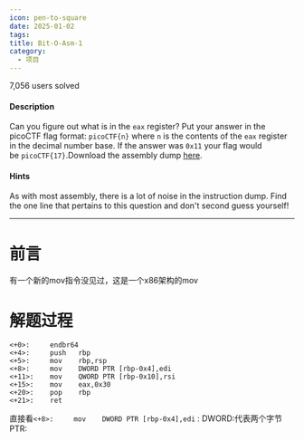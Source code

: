 ```yaml
---
icon: pen-to-square
date: 2025-01-02
tags: 
title: Bit-O-Asm-1
category:
  - 项目
---
```

7,056 users solved
#### Description

Can you figure out what is in the `eax` register? Put your answer in the picoCTF flag format: `picoCTF{n}` where `n` is the contents of the `eax` register in the decimal number base. If the answer was `0x11` your flag would be `picoCTF{17}`.Download the assembly dump [here](https://artifacts.picoctf.net/c/509/disassembler-dump0_a.txt).
#### Hints
As with most assembly, there is a lot of noise in the instruction dump. Find the one line that pertains to this question and don't second guess yourself!

----
# 前言
有一个新的mov指令没见过，这是一个x86架构的mov

# 解题过程
```
<+0>:     endbr64 
<+4>:     push   rbp
<+5>:     mov    rbp,rsp
<+8>:     mov    DWORD PTR [rbp-0x4],edi
<+11>:    mov    QWORD PTR [rbp-0x10],rsi
<+15>:    mov    eax,0x30
<+20>:    pop    rbp
<+21>:    ret
```
直接看`<+8>:     mov    DWORD PTR [rbp-0x4],edi` :
DWORD:代表两个字节
PTR: